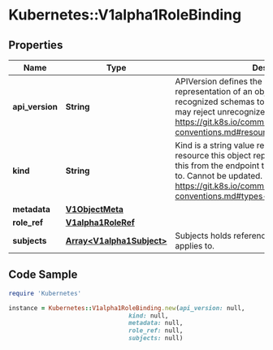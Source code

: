 # Kubernetes::V1alpha1RoleBinding

## Properties

Name | Type | Description | Notes
------------ | ------------- | ------------- | -------------
**api_version** | **String** | APIVersion defines the versioned schema of this representation of an object. Servers should convert recognized schemas to the latest internal value, and may reject unrecognized values. More info: https://git.k8s.io/community/contributors/devel/api-conventions.md#resources | [optional] 
**kind** | **String** | Kind is a string value representing the REST resource this object represents. Servers may infer this from the endpoint the client submits requests to. Cannot be updated. In CamelCase. More info: https://git.k8s.io/community/contributors/devel/api-conventions.md#types-kinds | [optional] 
**metadata** | [**V1ObjectMeta**](V1ObjectMeta.md) |  | [optional] 
**role_ref** | [**V1alpha1RoleRef**](V1alpha1RoleRef.md) |  | 
**subjects** | [**Array&lt;V1alpha1Subject&gt;**](V1alpha1Subject.md) | Subjects holds references to the objects the role applies to. | [optional] 

## Code Sample

```ruby
require 'Kubernetes'

instance = Kubernetes::V1alpha1RoleBinding.new(api_version: null,
                                 kind: null,
                                 metadata: null,
                                 role_ref: null,
                                 subjects: null)
```


